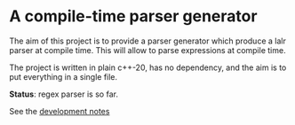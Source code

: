 # A compile-time parser generator

The aim of this project is to provide a parser generator which produce
a lalr parser at compile time. This will allow to parse expressions at
compile time. 

The project is written in plain c++-20, has no dependency, and the
aim is to put everything in a single file. 

**Status**: regex parser is so far.

See the [development notes](doc/develop.md)
